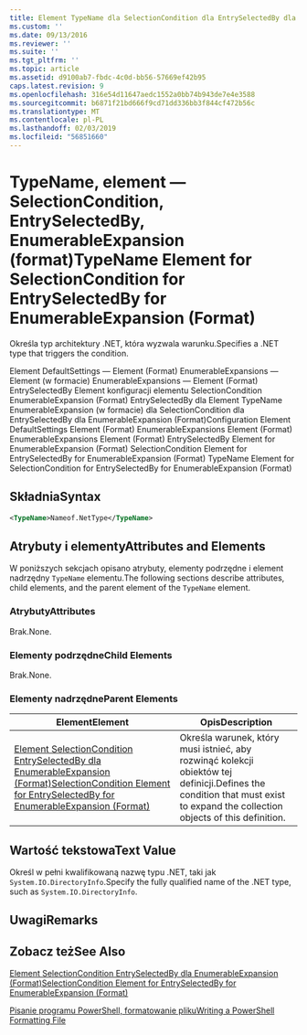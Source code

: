 ```yaml
---
title: Element TypeName dla SelectionCondition dla EntrySelectedBy dla EnumerableExpansion (Format) | Dokumentacja firmy Microsoft
ms.custom: ''
ms.date: 09/13/2016
ms.reviewer: ''
ms.suite: ''
ms.tgt_pltfrm: ''
ms.topic: article
ms.assetid: d9100ab7-fbdc-4c0d-bb56-57669ef42b95
caps.latest.revision: 9
ms.openlocfilehash: 316e54d11647aedc1552a0bb74b943de7e4e3588
ms.sourcegitcommit: b6871f21bd666f9cd71dd336bb3f844cf472b56c
ms.translationtype: MT
ms.contentlocale: pl-PL
ms.lasthandoff: 02/03/2019
ms.locfileid: "56851660"
---
```

# <a name="typename-element-for-selectioncondition-for-entryselectedby-for-enumerableexpansion-format"></a><span data-ttu-id="a3a0b-102">TypeName, element — SelectionCondition, EntrySelectedBy, EnumerableExpansion (format)</span><span class="sxs-lookup"><span data-stu-id="a3a0b-102">TypeName Element for SelectionCondition for EntrySelectedBy for EnumerableExpansion (Format)</span></span>

<span data-ttu-id="a3a0b-103">Określa typ architektury .NET, która wyzwala warunku.</span><span class="sxs-lookup"><span data-stu-id="a3a0b-103">Specifies a .NET type that triggers the condition.</span></span>

<span data-ttu-id="a3a0b-104">Element DefaultSettings — Element (Format) EnumerableExpansions — Element (w formacie) EnumerableExpansions — Element (Format) EntrySelectedBy Element konfiguracji elementu SelectionCondition EnumerableExpansion (Format) EntrySelectedBy dla Element TypeName EnumerableExpansion (w formacie) dla SelectionCondition dla EntrySelectedBy dla EnumerableExpansion (Format)</span><span class="sxs-lookup"><span data-stu-id="a3a0b-104">Configuration Element DefaultSettings Element (Format) EnumerableExpansions Element (Format) EnumerableExpansions Element (Format) EntrySelectedBy Element for EnumerableExpansion (Format) SelectionCondition Element for EntrySelectedBy for EnumerableExpansion (Format) TypeName Element for SelectionCondition for EntrySelectedBy for EnumerableExpansion (Format)</span></span>

## <a name="syntax"></a><span data-ttu-id="a3a0b-105">Składnia</span><span class="sxs-lookup"><span data-stu-id="a3a0b-105">Syntax</span></span>

```xml
<TypeName>Nameof.NetType</TypeName>
```

## <a name="attributes-and-elements"></a><span data-ttu-id="a3a0b-106">Atrybuty i elementy</span><span class="sxs-lookup"><span data-stu-id="a3a0b-106">Attributes and Elements</span></span>

<span data-ttu-id="a3a0b-107">W poniższych sekcjach opisano atrybuty, elementy podrzędne i element nadrzędny `TypeName` elementu.</span><span class="sxs-lookup"><span data-stu-id="a3a0b-107">The following sections describe attributes, child elements, and the parent element of the `TypeName` element.</span></span>

### <a name="attributes"></a><span data-ttu-id="a3a0b-108">Atrybuty</span><span class="sxs-lookup"><span data-stu-id="a3a0b-108">Attributes</span></span>

<span data-ttu-id="a3a0b-109">Brak.</span><span class="sxs-lookup"><span data-stu-id="a3a0b-109">None.</span></span>

### <a name="child-elements"></a><span data-ttu-id="a3a0b-110">Elementy podrzędne</span><span class="sxs-lookup"><span data-stu-id="a3a0b-110">Child Elements</span></span>

<span data-ttu-id="a3a0b-111">Brak.</span><span class="sxs-lookup"><span data-stu-id="a3a0b-111">None.</span></span>

### <a name="parent-elements"></a><span data-ttu-id="a3a0b-112">Elementy nadrzędne</span><span class="sxs-lookup"><span data-stu-id="a3a0b-112">Parent Elements</span></span>

|<span data-ttu-id="a3a0b-113">Element</span><span class="sxs-lookup"><span data-stu-id="a3a0b-113">Element</span></span>|<span data-ttu-id="a3a0b-114">Opis</span><span class="sxs-lookup"><span data-stu-id="a3a0b-114">Description</span></span>|
|-------------|-----------------|
|[<span data-ttu-id="a3a0b-115">Element SelectionCondition EntrySelectedBy dla EnumerableExpansion (Format)</span><span class="sxs-lookup"><span data-stu-id="a3a0b-115">SelectionCondition Element for EntrySelectedBy for EnumerableExpansion (Format)</span></span>](./selectioncondition-element-for-entryselectedby-for-enumerableexpansion-format.md)|<span data-ttu-id="a3a0b-116">Określa warunek, który musi istnieć, aby rozwinąć kolekcji obiektów tej definicji.</span><span class="sxs-lookup"><span data-stu-id="a3a0b-116">Defines the condition that must exist to expand the collection objects of this definition.</span></span>|

## <a name="text-value"></a><span data-ttu-id="a3a0b-117">Wartość tekstowa</span><span class="sxs-lookup"><span data-stu-id="a3a0b-117">Text Value</span></span>

<span data-ttu-id="a3a0b-118">Określ w pełni kwalifikowaną nazwę typu .NET, taki jak `System.IO.DirectoryInfo`.</span><span class="sxs-lookup"><span data-stu-id="a3a0b-118">Specify the fully qualified name of the .NET type, such as `System.IO.DirectoryInfo`.</span></span>

## <a name="remarks"></a><span data-ttu-id="a3a0b-119">Uwagi</span><span class="sxs-lookup"><span data-stu-id="a3a0b-119">Remarks</span></span>

## <a name="see-also"></a><span data-ttu-id="a3a0b-120">Zobacz też</span><span class="sxs-lookup"><span data-stu-id="a3a0b-120">See Also</span></span>

[<span data-ttu-id="a3a0b-121">Element SelectionCondition EntrySelectedBy dla EnumerableExpansion (Format)</span><span class="sxs-lookup"><span data-stu-id="a3a0b-121">SelectionCondition Element for EntrySelectedBy for EnumerableExpansion (Format)</span></span>](./selectioncondition-element-for-entryselectedby-for-enumerableexpansion-format.md)

[<span data-ttu-id="a3a0b-122">Pisanie programu PowerShell, formatowanie pliku</span><span class="sxs-lookup"><span data-stu-id="a3a0b-122">Writing a PowerShell Formatting File</span></span>](./writing-a-powershell-formatting-file.md)
